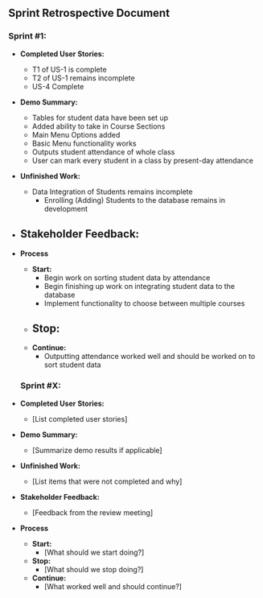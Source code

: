 ## Sprint Retrospective Document

### Sprint #1:
- **Completed User Stories:**
  - T1 of US-1 is complete
  - T2 of US-1 remains incomplete
  - US-4 Complete
- **Demo Summary:**
  - Tables for student data have been set up
  - Added ability to take in Course Sections
  - Main Menu Options added
  - Basic Menu functionality works
  - Outputs student attendance of whole class
  - User can mark every student in a class by present-day attendance
- **Unfinished Work:**
  - Data Integration of Students remains incomplete
    - Enrolling (Adding) Students to the database remains in development
- **Stakeholder Feedback:**
  - 
- **Process**
  - **Start:**
    - Begin work on sorting student data by attendance
    - Begin finishing up work on integrating student data to the database
    - Implement functionality to choose between multiple courses
  - **Stop:**
    - 
  - **Continue:**
    - Outputting attendance worked well and should be worked on to sort student data
   
  ### Sprint #X:
- **Completed User Stories:**
  - [List completed user stories]
- **Demo Summary:**
  - [Summarize demo results if applicable]
- **Unfinished Work:**
  - [List items that were not completed and why]
- **Stakeholder Feedback:**
  - [Feedback from the review meeting]
- **Process**
  - **Start:**
    - [What should we start doing?]
  - **Stop:**
    - [What should we stop doing?]
  - **Continue:**
    - [What worked well and should continue?]
